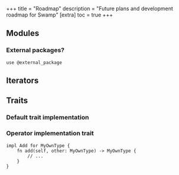 +++
title = "Roadmap"
description = "Future plans and development roadmap for Swamp"
[extra]
toc = true
+++

## Modules

### External packages?

```swamp
use @external_package
```

## Iterators

## Traits

### Default trait implementation

### Operator implementation trait

```swamp
impl Add for MyOwnType {
    fn add(self, other: MyOwnType) -> MyOwnType {
        // ...
    }
}
```
